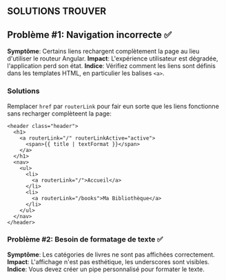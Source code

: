 ## SOLUTIONS TROUVER

## Problème #1: Navigation incorrecte ✅

**Symptôme**: Certains liens rechargent complètement la page au lieu d'utiliser le routeur Angular.
**Impact**: L'expérience utilisateur est dégradée, l'application perd son état.
**Indice**: Vérifiez comment les liens sont définis dans les templates HTML, en particulier les balises `<a>`.

### Solutions

Remplacer `href` par `routerLink` pour fair eun sorte que les liens fonctionne sans recharger complèteent la page:

```
<header class="header">
  <h1>
    <a routerLink="/" routerLinkActive="active">
      <span>{{ title | textFormat }}</span>
    </a>
  </h1>
  <nav>
    <ul>
      <li>
        <a routerLink="/">Accueil</a>
      </li>
      <li>
        <a routerLink="/books">Ma Bibliothèque</a>
      </li>
    </ul>
  </nav>
</header>

```

### Problème #2: Besoin de formatage de texte ✅

**Symptôme**: Les catégories de livres ne sont pas affichées correctement.
**Impact**: L'affichage n'est pas esthétique, les underscores sont visibles.
**Indice**: Vous devez créer un pipe personnalisé pour formater le texte.
